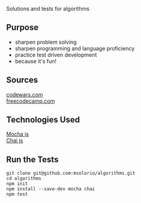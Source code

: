 Solutions and tests for algorithms

## Purpose
- sharpen problem solving
- sharpen programming and language proficiency
- practice test driven development
- because it's fun!


## Sources
[codewars.com](codewars.com)
<br/>[freecodecamp.com](freecodecamp.com)

## Technologies Used
[Mocha js](https://mochajs.org/)
<br/>[Chai js](http://chaijs.com/)

## Run the Tests
```
git clone git@github.com:msolorio/algorithms.git
cd algorithms
npm init
npm install --save-dev mocha chai
npm test
```
